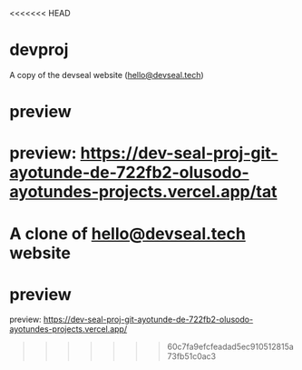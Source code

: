<<<<<<< HEAD
# devproj
A copy of the devseal website (hello@devseal.tech)

# preview
preview: https://dev-seal-proj-git-ayotunde-de-722fb2-olusodo-ayotundes-projects.vercel.app/tat
=======
# A clone of hello@devseal.tech website
# preview
preview: https://dev-seal-proj-git-ayotunde-de-722fb2-olusodo-ayotundes-projects.vercel.app/
>>>>>>> 60c7fa9efcfeadad5ec910512815a73fb51c0ac3

